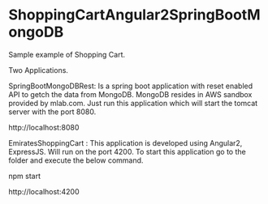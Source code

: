 # ShoppingCartAngular2SpringBootMongoDB
Sample example of Shopping Cart.

Two Applications. 

SpringBootMongoDBRest: Is a spring boot application with reset enabled API to getch the data from MongoDB. MongoDB resides in AWS sandbox provided by mlab.com. 
Just run this application which will start the tomcat server with the port 8080. 

http://localhost:8080

EmiratesShoppingCart : This application is developed using Angular2, ExpressJS. Will run on the port 4200. To start this application go to the folder and execute the below command.

npm start

http://localhost:4200


